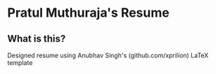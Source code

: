 # Pratul Muthuraja's Resume

## What is this?

Designed resume using Anubhav Singh's (github.com/xprilion) LaTeX template
